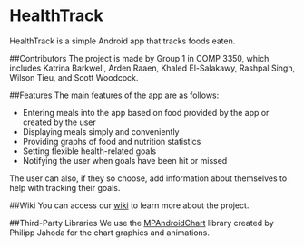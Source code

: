 # HealthTrack
HealthTrack is a simple Android app that tracks foods eaten.

##Contributors
The project is made by Group 1 in COMP 3350, which includes Katrina Barkwell, Arden Raaen, Khaled El-Salakawy, Rashpal Singh, Wilson Tieu, and Scott Woodcock.

##Features
The main features of the app are as follows:
- Entering meals into the app based on food provided by the app or created by the user
- Displaying meals simply and conveniently
- Providing graphs of food and nutrition statistics
- Setting flexible health-related goals
- Notifying the user when goals have been hit or missed

The user can also, if they so choose, add information about themselves to help with tracking their goals.

##Wiki
You can access our [wiki](https://github.com/swoodcock/HealthTrack/wiki) to learn more about the project.

##Third-Party Libraries
We use the [MPAndroidChart](https://github.com/PhilJay/MPAndroidChart) library created by Philipp Jahoda for the chart graphics and animations.


